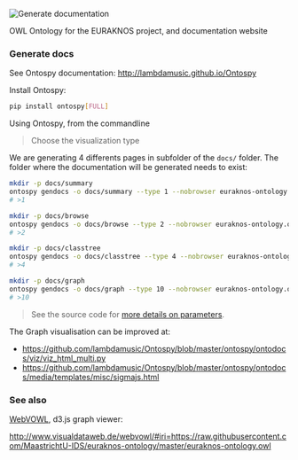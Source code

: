 ![Generate documentation](https://github.com/MaastrichtU-IDS/euraknos-ontology/workflows/Generate%20documentation/badge.svg) 

OWL Ontology for the EURAKNOS project, and documentation website

### Generate docs

See Ontospy documentation: http://lambdamusic.github.io/Ontospy

Install Ontospy:

```bash
pip install ontospy[FULL]
```

Using Ontospy, from the commandline

> Choose the visualization type

We are generating 4 differents pages in subfolder of the `docs/` folder. The folder where the documentation will be generated needs to exist:

```bash
mkdir -p docs/summary
ontospy gendocs -o docs/summary --type 1 --nobrowser euraknos-ontology.owl
# >1

mkdir -p docs/browse
ontospy gendocs -o docs/browse --type 2 --nobrowser euraknos-ontology.owl
# >2

mkdir -p docs/classtree
ontospy gendocs -o docs/classtree --type 4 --nobrowser euraknos-ontology.owl
# >4

mkdir -p docs/graph
ontospy gendocs -o docs/graph --type 10 --nobrowser euraknos-ontology.owl
# >10
```

> See the source code for [more details on parameters](https://github.com/lambdamusic/Ontospy/blob/master/ontospy/cli.py#L169).

The Graph visualisation can be improved at:
* https://github.com/lambdamusic/Ontospy/blob/master/ontospy/ontodocs/viz/viz_html_multi.py
* https://github.com/lambdamusic/Ontospy/blob/master/ontospy/ontodocs/media/templates/misc/sigmajs.html

### See also

[WebVOWL](http://www.visualdataweb.de/webvowl/), d3.js graph viewer: 

http://www.visualdataweb.de/webvowl/#iri=https://raw.githubusercontent.com/MaastrichtU-IDS/euraknos-ontology/master/euraknos-ontology.owl
